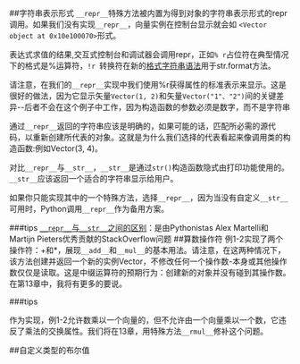 ##字符串表示形式
`__repr__`特殊方法被内置为得到对象的字符串表示形式的repr调用。如果我们没有实现`__repr__`，向量实例在控制台显示就会如 `<Vector object at 0x10e100070>`形式。

表达式求值的结果,交互式控制台和调试器会调用repr，正如`% r`占位符在典型情况下的格式是%运算符，`!r `转换符在新的[格式字符串语法](https://docs.python.org/3/library/string.html#format-string-syntax)用于str.format方法。

请注意，在我们的`__repr__`实现中我们使用%r获得属性的标准表示来显示。这是很好的做法，因为它显示矢量`Vector(1, 2)`和矢量`Vector("1"、"2")`间的关键差异--后者不会在这个例子中工作，因为构造函数的参数必须是数字，而不是字符串

通过`__repr__`返回的字符串应该是明确的，如果可能的话，匹配所必需的源代码，以重新创建所代表的对象。这就是为什么我们选择的代表看起来像调用类的构造函数:例如Vector(3, 4)。


对比`__repr__`与`__str__`，`__str__`是通过`str()`构造函数隐式由打印功能使用的。`__str__`应该返回一个适合的字符串显示给用户。

如果你只能实现其中的一个特殊方法，选择`__repr__`，因为当没有自定义`__str__`可用时，Python调用`__repr__`作为备用方案。

###tips 
[`__repr__`与`__str__`之间的区别](http://stackoverflow.com/questions/1436703/difference-between-str-and-repr-in-python)：是由Pythonistas Alex Martelli和Martijn Pieters优秀贡献的StackOverflow问题
##算数操作符
例1-2实现了两个操作符：+和*，展现`__add__`和`__mul__`的基本用法。请注意，在这两种情况下，该方法创建并返回一个新的实例Vector，不修改任何一个操作数-本身或其他操作数仅仅是读取。这是中缀运算符的预期行为：创建新的对象并没有碰到其操作数。在第13章中，我将有更多的要说。

###tips

作为实现，例1-2允许数乘以一个向量的，但不允许由一个向量乘以一个数，它违反了乘法的交换属性。我们将在13章，用特殊方法`__rmul__`修补这个问题。

##自定义类型的布尔值
